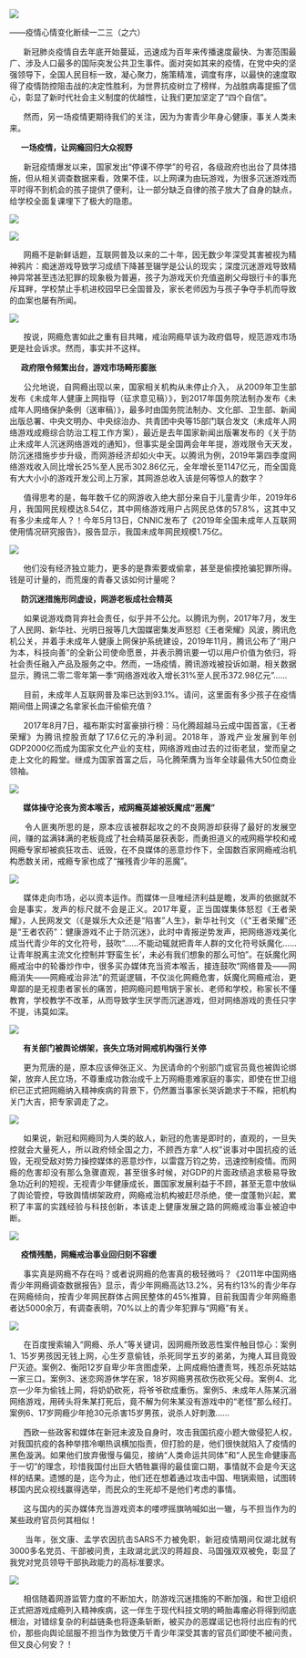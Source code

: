 <p><img src="https://www.iaders.com/wp-content/uploads/2020/05/62695-0067hHJjly1getbetjlp9j30dw07twnq.jpg"></p>
<div class="preface">——疫情心情变化断续一二三（之六）</div>
<p><span id="more-8928"></span></p>
<div class="WB_editor_iframe_new">
<p align="justify">​​&nbsp; &nbsp; &nbsp; 新冠肺炎疫情自去年底开始蔓延，迅速成为百年来传播速度最快、为害范围最广、涉及人口最多的国际突发公共卫生事件。面对突如其来的疫情，在党中央的坚强领导下，全国人民目标一致，凝心聚力，施策精准，调度有序，以最快的速度取得了疫情防控阻击战的决定性胜利，为世界抗疫树立了榜样，为战胜病毒提振了信心，彰显了新时代社会主义制度的优越性，让我们更加坚定了“四个自信”。</p>
<p align="justify">&nbsp; &nbsp; &nbsp; 然而，另一场疫情更期待我们的关注，因为为害青少年身心健康，事关人类未来。</p>
<p align="justify"><b>&nbsp; &nbsp; &nbsp; 一场疫情，让网瘾回归大众视野</b></p>
<p align="justify">&nbsp; &nbsp; &nbsp; 新冠疫情爆发以来，国家发出“停课不停学”的号召，各级政府也出台了具体措施，但从相关调查数据来看，效果不佳，以上网课为由玩游戏，为很多沉迷游戏而平时得不到机会的孩子提供了便利，让一部分缺乏自律的孩子放大了自身的缺点，给学校全面复课埋下了极大的隐患。</p>
<p class="picbox"><img src="https://www.iaders.com/wp-content/uploads/2020/05/bf3d5-0067hHJjly1geta86g9p7j30dw028q4h.jpg"></p>
<p class="picbox"><img src="https://www.iaders.com/wp-content/uploads/2020/05/b0913-0067hHJjly1geueqg0wplj30i805dac3.jpg"></p>
<p align="justify">&nbsp; &nbsp; &nbsp; 网瘾不是新鲜话题，互联网普及以来的二十年，因无数少年深受其害被视为精神鸦片：痴迷游戏导致学习成绩下降甚至辍学是公认的现实；深度沉迷游戏导致精神异常甚至违法犯罪的现象极为普遍，孩子为游戏天价充值盗刷父母银行卡的事充斥耳畔，学校禁止手机进校园早已全国普及，家长老师因为与孩子争夺手机而导致的血案也屡有所闻。</p>
<p class="picbox"><img src="https://www.iaders.com/wp-content/uploads/2020/05/3ff5d-0067hHJjly1geta9nm0x8j30dw02jt9l.jpg"></p>
<p align="justify">&nbsp; &nbsp; &nbsp; 按说，网瘾危害如此之重有目共睹，戒治网瘾早该为政府倡导，规范游戏市场更是社会诉求。然而，事实并不这样。</p>
<p align="justify"><b>&nbsp; &nbsp; &nbsp; 政府限令频繁出台</b><b>，游戏市场畸形膨胀</b></p>
<p align="justify">&nbsp; &nbsp; &nbsp; 公允地说，自网瘾出现以来，国家相关机构从未停止介入，&nbsp;从2009年卫生部发布《未成年人健康上网指导（征求意见稿）》，到2017年国务院法制办发布《未成年人网络保护条例（送审稿）》，最多时由国务院法制办、文化部、卫生部、新闻出版总署、中央文明办、中央综治办、共青团中央等15部门联合发文（未成年人网络游戏成瘾综合防治工程工作方案），最近是去年国家新闻出版署发布的《关于防止未成年人沉迷网络游戏的通知》，但事实是全国两会年年提，游戏限令天天发，防沉迷措施步步升级，而网游经济却如火中天。以腾讯为例，2019年第四季度网络游戏收入同比增长25%至人民币302.86亿元，全年增长至1147亿元，而全国竟有大大小小的游戏开发公司上万家，其网游总收入该是何等惊人的数字？</p>
<p align="justify">&nbsp; &nbsp; &nbsp; 值得思考的是，每年数千亿的网游收入绝大部分来自于儿童青少年，2019年6月，我国网民规模达8.54亿，其中网络游戏用户占网民总体的57.8%，这其中又有多少未成年人？！今年5月13日，CNNIC发布了《2019年全国未成年人互联网使用情况研究报告》，报告显示，我国未成年网民规模1.75亿。</p>
<p class="picbox"><img src="https://www.iaders.com/wp-content/uploads/2020/05/7d6e8-0067hHJjly1get9dw34lqj30it04s0su.jpg"></p>
<p align="justify">&nbsp; &nbsp; &nbsp; 他们没有经济独立能力，更多的是靠索要或偷拿，甚至是偷摸抢骗犯罪所得。钱是可计量的，而荒废的青春又该如何计量呢？</p>
<p align="justify"><b>&nbsp; &nbsp; &nbsp; 防沉迷措施形同虚设，网游老板成社会精英</b></p>
<p align="justify">&nbsp; &nbsp; &nbsp; 如果说游戏商背弃社会责任，似乎并不公允。以腾讯为例，2017年7月，发生了人民网、新华社、光明日报等几大国媒密集发声怒怼《王者荣耀》风波，腾讯危机公关，并着手未成年人健康上网保护系统建设，2019年11月，腾讯公布了“用户为本，科技向善”的全新公司使命愿景，并表示腾讯要一切以用户价值为依归，将社会责任融入产品及服务之中。然而，一场疫情，腾讯游戏被投诉如潮，相关数据显示，腾讯二零二零年第一季“网络游戏收入增长31%至人民币372.98亿元”……</p>
<p align="justify">&nbsp; &nbsp; &nbsp; 目前，未成年人互联网普及率已达到93.1%。请问，这里面有多少孩子在疫情期间借上网课之名拿家长血汗偷偷充值？</p>
<p align="justify">&nbsp; &nbsp; &nbsp; 2017年8月7日，福布斯实时富豪排行榜：马化腾超越马云成中国首富，《王者荣耀》为腾讯控股贡献了17.6亿元的净利润。2018年，游戏产业发展到年创GDP2000亿而成为国家文化产业的支柱，网络游戏由过去的过街老鼠，堂而皇之走上文化的殿堂。继成为国家首富之后，马化腾荣膺为当年全球最伟大50位商业领袖。</p>
<p class="picbox"><img src="https://www.iaders.com/wp-content/uploads/2020/05/c3598-0067hHJjly1getaf408bzj30dw020dgq.jpg"></p>
<p align="justify">&nbsp; &nbsp; &nbsp;&nbsp;<b>媒体操守</b><b>沦丧为</b><b>资本喉舌</b><b>，</b><b>戒网瘾英雄</b><b>被妖魔</b><b>成“</b><b>恶魔</b><b>”</b></p>
<p align="justify">&nbsp; &nbsp; &nbsp; 令人匪夷所思的是，原本应该被群起攻之的不良网游却获得了最好的发展空间，赚的盆满钵满的老板竟成了社会精英屡获表彰，而勇担道义的戒网瘾学校和戒网瘾专家却被疯狂攻击、诋毁，在不良媒体的恶意炒作下，全国数百家网瘾戒治机构悉数关闭，戒瘾专家也成了“摧残青少年的恶魔”。</p>
<p class="picbox"><img src="https://www.iaders.com/wp-content/uploads/2020/05/8775e-0067hHJjly1getbcgxe7jj30dw03ajth.jpg"></p>
<p align="justify">&nbsp; &nbsp; &nbsp; 媒体走向市场，必以资本运作。而媒体一旦唯经济利益是瞻，发声的依据就不会是事实，发声的标尺就不会是正义。2017年夏，正当国媒集体怒怼《王者荣耀》，人民网发文（《是娱乐大众还是“陷害”人生》，新华社刊文（《“王者荣耀”还是“王者农药”：健康游戏不止于防沉迷》，此时中青报逆势发声，把网络游戏美化成当代青少年的文化符号，鼓吹“……不能动辄就把青年人群的文化符号妖魔化……让青年脱离主流文化控制并‘野蛮生长’，未必有我们想象的那么可怕”。在妖魔化网瘾戒治中的轮番炒作中，很多买办媒体充当资本喉舌，接连鼓吹“网络普及——网瘾消失——网瘾戒治非法”的荒诞逻辑，不仅淡化网瘾危害，妖魔化网瘾戒治，更卑鄙的是无视患者家长的痛苦，把网瘾问题甩锅于家长、老师和学校，称家长不懂教育，学校教学不改革，从而导致学生厌学而沉迷游戏，但对网络游戏的责任只字不提，讳莫如深。</p>
<p class="picbox"><img src="https://www.iaders.com/wp-content/uploads/2020/05/e8eec-0067hHJjly1get9n2i3hbj30dw04kwgh.jpg"></p>
<p align="justify">&nbsp; &nbsp; &nbsp;&nbsp;<b>有关部门被舆论绑架，丧失立场对网戒机构强行关停</b></p>
<p align="justify">&nbsp; &nbsp; &nbsp; 更为荒唐的是，原本应该伸张正义、为民请命的个别部门或官员竟也被舆论绑架，放弃人民立场，不尊重成功救治成千上万网瘾患难家庭的事实，即使在世卫组织已正式把网瘾纳入精神疾病的背景下，仍然置当事家长哭诉跪求于不睬，把机构关门大吉，把专家调走了之。</p>
<p class="picbox"><img src="https://www.iaders.com/wp-content/uploads/2020/05/3937e-0067hHJjly1get9yywgnmj30oz06l78s.jpg"></p>
<p align="justify">&nbsp; &nbsp; &nbsp; 如果说，新冠和网瘾同为人类的敌人，新冠的危害是即时的，直观的，一旦失控就会大量死人，所以政府倾全国之力，不顾西方拿“人权”说事对中国抗疫的诋毁，无视受敌对势力操控媒体的恶意炒作，以雷霆万钧之势，迅速控制疫情。而网瘾的危害却没有那么急骤直观，甚至很多时候，对GDP的片面政绩追求极易导致急功近利的短视，无视青少年健康成长，置国家发展利益于不顾，甚至无意中放纵了舆论管控，导致舆情绑架政府，网瘾戒治机构被赶尽杀绝，使一度蓬勃兴起，累积了丰富的实践经验与科技创新，本该走上健康发展之路的网瘾戒治事业被迫中断。</p>
<p class="picbox"><img src="https://www.iaders.com/wp-content/uploads/2020/05/d9073-0067hHJjly1geta0cg071j30gm0aydkr.jpg"></p>
<p align="justify"><b>&nbsp; &nbsp; &nbsp; 疫情残酷，网瘾戒治事业回归刻不容缓</b></p>
<p align="justify">&nbsp; &nbsp; &nbsp; 事实真是网瘾不存在吗？或者说网瘾的危害真的极轻微吗？《2011年中国网络青少年网瘾调查数据报告》显示，青少年网瘾高达13.2%，另有约13%的青少年存在网瘾倾向，按青少年网民群体占网民整体的45%推算，目前我国青少年网瘾患者达5000余万，有调查表明，70%以上的青少年犯罪与“网瘾”有关。</p>
<p class="picbox"><img src="https://www.iaders.com/wp-content/uploads/2020/05/5bca9-0067hHJjly1geta1ot1cmj30dw04e3z3.jpg"></p>
<p align="justify">&nbsp; &nbsp; &nbsp; 在百度搜索输入“网瘾、杀人”等关键词，因网瘾所致恶性案件触目惊心：案例1、15岁男孩因无钱上网，心生歹意偷钱，杀死同学五岁的弟弟，为掩人耳目竟毁尸灭迹。案例2、衡阳12岁自卑少年贪图虚荣，上网成瘾怕遭责骂，残忍杀死姑姑一家三口。案例3、迷恋网游休学在家，18岁网瘾男孩砍伤砍死父母。案例4、北京一少年为偷钱上网，将奶奶砍死，将爷爷砍成重伤。案例5、未成年人陈某沉溺网络游戏，用砖头将朱某打死后，竟不解为何朱某没有游戏中的“老怪”那么经打。案例6、17岁网瘾少年抢30元杀害15岁男孩，说杀人好刺激……</p>
<p align="justify">&nbsp; &nbsp; &nbsp; 西欧一些政客和媒体在新冠未波及自身时，攻击我国抗疫小题大做侵犯人权，对我国抗疫的各种举措冷嘲热讽横加指责，但打脸的是，他们很快就陷入了疫情的黑色漩涡。如果他们放弃傲慢与偏见，接纳“人类命运共同体”和“人民生命健康高于一切”的理念，珍惜我国付出巨大牺牲赢得的最佳窗口期，事情就不会是今天这样的结果。遗憾的是，迄今为止，他们还在想着通过攻击中国、甩锅索赔，试图转移国内民众视线赢得选举，而民众的生死却不是他们考虑的事情。</p>
<p align="justify">&nbsp; &nbsp; &nbsp; 这与国内的买办媒体充当游戏资本的喽啰摇旗呐喊如出一辙，与不担当作为的某些政府官员何其相似！</p>
<p align="justify">&nbsp; &nbsp; &nbsp; 当年，张文康、孟学农因抗击SARS不力被免职，新冠疫情期间仅湖北就有3000多名党员、干部被问责，主政湖北武汉的蒋超良、马国强双双被免，彰显了我党对党员领导干部执政能力的高标准要求。</p>
<p class="picbox"><img src="https://www.iaders.com/wp-content/uploads/2020/05/9fed9-0067hHJjly1geta4cmkepj30dw02mgmg.jpg"></p>
<p align="justify">&nbsp; &nbsp; &nbsp; 相信随着网游监管力度的不断加大，防游戏沉迷措施的不断加强，和世卫组织正式把游戏成瘾列入精神疾病，这一伴生于现代科技文明的畸胎毒瘤必将得到彻底根治，对错综复杂的利益链条也将逐条斩断，被买办的恶媒谣记也将付出应有的代价，那些向舆论屈服不担当作为致使万千青少年深受其害的官员们即使不被问责，但又良心何安？！</p>
</div>